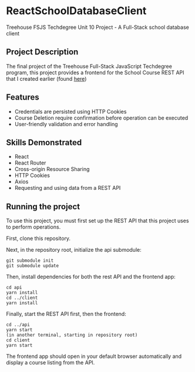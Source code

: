 # ReactSchoolDatabaseClient

Treehouse FSJS Techdegree Unit 10 Project - A Full-Stack school database client

## Project Description

The final project of the Treehouse Full-Stack JavaScript Techdegree program, this project provides a frontend for the School Course REST API that I created earlier (found [here](https://github.com/ZTMowrer947/SchoolDatabaseAPI))

## Features

- Credentials are persisted using HTTP Cookies
- Course Deletion require confirmation before operation can be executed
- User-friendly validation and error handling

## Skills Demonstrated

- React
- React Router
- Cross-origin Resource Sharing
- HTTP Cookies
- Axios
- Requesting and using data from a REST API

## Running the project

To use this project, you must first set up the REST API that this project uses to perform operations.

First, clone this repository.

Next, in the repository root, initialize the api submodule:

```
git submodule init
git submodule update
```

Then, install dependencies for both the rest API and the frontend app:

```
cd api
yarn install
cd ../client
yarn install
```

Finally, start the REST API first, then the frontend:

```
cd ../api
yarn start
(in another terminal, starting in repository root)
cd client
yarn start
```

The frontend app should open in your default browser automatically and display a course listing from the API.
